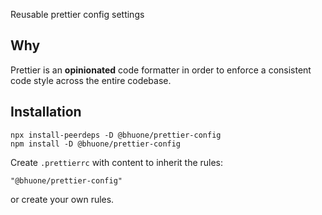 Reusable prettier config settings

## Why

Prettier is an **opinionated** code formatter in order to enforce a consistent code style across the entire codebase.

## Installation

```
npx install-peerdeps -D @bhuone/prettier-config
npm install -D @bhuone/prettier-config
```

Create `.prettierrc` with content to inherit the rules:

```
"@bhuone/prettier-config"
```

or create your own rules.